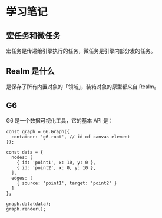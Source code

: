 # 学习笔记

## 宏任务和微任务

宏任务是传递给引擎执行的任务，微任务是引擎内部分发的任务。

## Realm 是什么

是保存了所有内置对象的「领域」，装箱对象的原型都来自 Realm。

## G6

G6 是一个数据可视化工具，它的基本 API 是：

    const graph = G6.Graph({
      container: 'g6-root', // id of canvas element
    });

    const data = {
      nodes: [
        { id: 'point1', x: 10, y: 0 },
        { id: 'point2', x: 0, y: 10 },
      ],
      edges: [
        { source: 'point1', target: 'point2' }
      ]
    };

    graph.data(data);
    graph.render();
